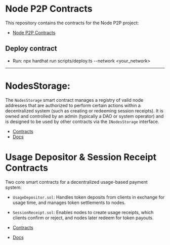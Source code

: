 # Node P2P Contracts

This repository contains the contracts for the Node P2P project:

- [Node P2P Contracts](./contracts)

## Deploy contract

- Run: npx hardhat run scripts/deploy.ts --network <your_network>

---

# NodesStorage:

The `NodesStorage` smart contract manages a registry of valid node addresses that are authorized to perform certain actions within a decentralized system (such as creating or redeeming session receipts). It is owned and controlled by an admin (typically a DAO or system operator) and is designed to be used by other contracts via the `INodesStorage` interface.

- [Contracts](./contracts/nodes%20storage)
- [Docs](./contracts/nodes%20storage/README.md)

# Usage Depositor & Session Receipt Contracts

Two core smart contracts for a decentralized usage-based payment system:

- `UsageDepositor.sol`: Handles token deposits from clients in exchange for usage time, and manages token settlements to nodes.
- `SessionReceipt.sol`: Enables nodes to create usage receipts, which clients confirm or reject, and nodes later redeem for token payouts.

- [Contracts](./contract/payment)
- [Docs](./contracts/payment/README.md)
